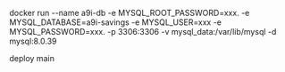 docker run --name a9i-db -e MYSQL_ROOT_PASSWORD=xxx. -e MYSQL_DATABASE=a9i-savings -e MYSQL_USER=xxx -e MYSQL_PASSWORD=xxx. -p 3306:3306 -v mysql_data:/var/lib/mysql -d mysql:8.0.39

deploy main
